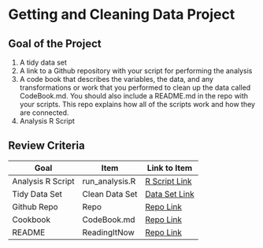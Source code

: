 # Getting and Cleaning Data Project
## Goal of the Project
1. A tidy data set 
2. A link to a Github repository with your script for performing the analysis 
3. A code book that describes the variables, the data, and any transformations or work that you performed to clean up the data called CodeBook.md. You should also include a README.md in the repo with your scripts. This repo explains how all of the scripts work and how they are connected.
4. Analysis R Script

## Review Criteria

Goal | Item | Link to Item
--- | --- | ---
Analysis R Script |  run_analysis.R |  [R Script Link](https://github.com/vibhanshushrivastwa/test-repo/blob/master/getting%20and%20cleaning%20data%20project/run_analysis.R "run_analysis.R")
Tidy Data Set |  Clean Data Set |  [Data Set Link](https://github.com/vibhanshushrivastwa/test-repo/blob/master/getting%20and%20cleaning%20data%20project/Small_data.txt"tidyData.txt")
Github Repo | Repo |  [Repo Link](https://github.com/vibhanshushrivastwa/test-repo "Click to go to Repo")
Cookbook | CodeBook.md |  [Repo Link](https://github.com/vibhanshushrivastwa/test-repo/blob/master/getting%20and%20cleaning%20data%20project/CodeBook.md "CodeBook.md")
README | ReadingItNow |  [Repo Link](https://github.com/vibhanshushrivastwa/test-repo/blob/master/getting%20and%20cleaning%20data%20project/Readme.md"README.md")

